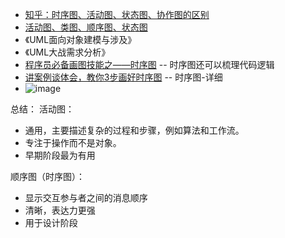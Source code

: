 - [知乎：时序图、活动图、状态图、协作图的区别](https://zhuanlan.zhihu.com/p/559932671)
- [活动图、类图、顺序图、状态图](https://blog.csdn.net/weixin_51567051/article/details/126957403)
- 《UML面向对象建模与涉及》
- 《UML大战需求分析》
- [程序员必备画图技能之——时序图](https://blog.csdn.net/qq_42000661/article/details/111476556)  -- 时序图还可以梳理代码逻辑
- [讲案例谈体会，教你3步画好时序图](https://www.woshipm.com/pd/5116059.html)  -- 时序图-详细
- ![image](https://github.com/hugoTQ/hugoTQ.github.io/assets/11867595/e9f92280-a0ce-43b7-aa17-7e4bb1a6319a)


总结：
活动图：
- 通用，主要描述复杂的过程和步骤，例如算法和工作流。
- 专注于操作而不是对象。
- 早期阶段最为有用

顺序图（时序图）：
- 显示交互参与者之间的消息顺序
- 清晰，表达力更强
- 用于设计阶段
